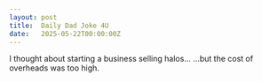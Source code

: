 ```yaml
---
layout: post
title:  Daily Dad Joke 4U
date:   2025-05-22T00:00:00Z
---
```

I thought about starting a business selling halos... ...but the cost of overheads was too high.
